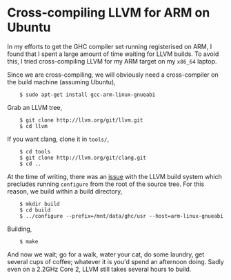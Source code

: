 # Cross-compiling LLVM for ARM on Ubuntu

In my efforts to get the GHC compiler set running registerised on ARM, I found
that I spent a large amount of time waiting for LLVM builds. To avoid this, I
tried cross-compiling LLVM for my ARM target on my `x86_64` laptop.

Since we are cross-compiling, we will obviously need a cross-compiler on the
build machine (assuming Ubuntu),

        $ sudo apt-get install gcc-arm-linux-gnueabi

Grab an LLVM tree,

        $ git clone http://llvm.org/git/llvm.git
        $ cd llvm

If you want clang, clone it in `tools/`,
        
        $ cd tools
        $ git clone http://llvm.org/git/clang.git
        $ cd ..

At the time of writing, there was an
[issue](http://comments.gmane.org/gmane.comp.compilers.clang.devel/11458) with
the LLVM build system which precludes running `configure` from the root of the
source tree. For this reason, we build within a build directory,

        $ mkdir build
        $ cd build
        $ ../configure --prefix=/mnt/data/ghc/usr --host=arm-linux-gnueabi

Building,

        $ make

And now we wait; go for a walk, water your cat, do some laundry, get several
cups of coffee; whatever it is you'd spend an afternoon doing. Sadly even on a
2.2GHz Core 2, LLVM still takes several hours to build.


